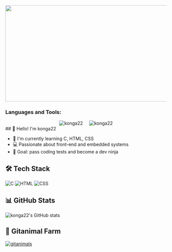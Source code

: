 <a href="https://www.gitanimals.org/en_US?utm_medium=image&utm_source=konga22&utm_content=farm">
  <img
    src="https://render.gitanimals.org/farms/konga22"
    width="600"
    height="300"
  />
</a>


<h3 align="left">Languages and Tools:</h3>
<div style="display: flex; justify-content: center; gap: 20px;">
  <img src="https://github-readme-stats.vercel.app/api/top-langs?username=konga22&show_icons=true&locale=en&layout=compact" alt="konga22" />
  <img src="https://github-readme-streak-stats.herokuapp.com/?user=konga22&" alt="konga22" />
</div>
## 👋 Hello! I'm konga22

- 🌱 I'm currently learning C, HTML, CSS
- 💻 Passionate about front-end and embedded systems
- 🎯 Goal: pass coding tests and become a dev ninja

## 🛠️ Tech Stack
![C](https://img.shields.io/badge/C-00599C?style=flat&logo=c&logoColor=white)
![HTML](https://img.shields.io/badge/HTML-E34F26?style=flat&logo=html5&logoColor=white)
![CSS](https://img.shields.io/badge/CSS-1572B6?style=flat&logo=css3&logoColor=white)

## 📊 GitHub Stats
![konga22's GitHub stats](https://github-readme-stats.vercel.app/api?username=konga22&show_icons=true&theme=tokyonight)

## 🌱 Gitanimal Farm
[![gitanimals](https://render.gitanimals.org/farms/konga22)](https://www.gitanimals.org/en_US?utm_medium=image&utm_source=konga22&utm_content=farm)
